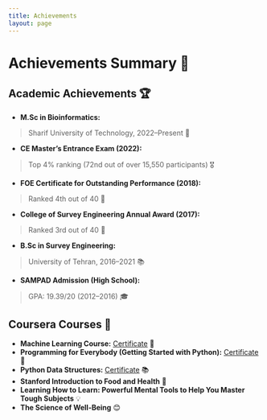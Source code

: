 ```yaml
---
title: Achievements
layout: page
---
```


# Achievements Summary 🎉

## Academic Achievements 🏆

- **M.Sc in Bioinformatics:**  
>  Sharif University of Technology, 2022–Present 🔬  
- **CE Master’s Entrance Exam (2022):**  
>  Top 4% ranking (72nd out of over 15,550 participants) 🎖️  
- **FOE Certificate for Outstanding Performance (2018):**  
>  Ranked 4th out of 40 🥇  
- **College of Survey Engineering Annual Award (2017):**  
>  Ranked 3rd out of 40 🏅  
- **B.Sc in Survey Engineering:**  
>  University of Tehran, 2016–2021 📚  
- **SAMPAD Admission (High School):**  
>  GPA: 19.39/20 (2012–2016) 🎓


## Coursera Courses 🔗

- **Machine Learning Course:** [Certificate](https://www.coursera.org/share/41064d9212c0551665c19a73c05d0eb8) 🤖
- **Programming for Everybody (Getting Started with Python):** [Certificate](https://coursera.org/verify/MA66HJBGGNVS) 🐍
- **Python Data Structures:** [Certificate](https://coursera.org/verify/FRL2UGTYKZJM) 📚
- **Stanford Introduction to Food and Health** 🍎
- **Learning How to Learn: Powerful Mental Tools to Help You Master Tough Subjects** 💡
- **The Science of Well-Being** 😊
